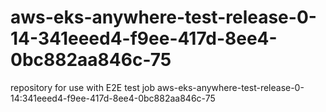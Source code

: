 # aws-eks-anywhere-test-release-0-14-341eeed4-f9ee-417d-8ee4-0bc882aa846c-75
repository for use with E2E test job aws-eks-anywhere-test-release-0-14:341eeed4-f9ee-417d-8ee4-0bc882aa846c-75
